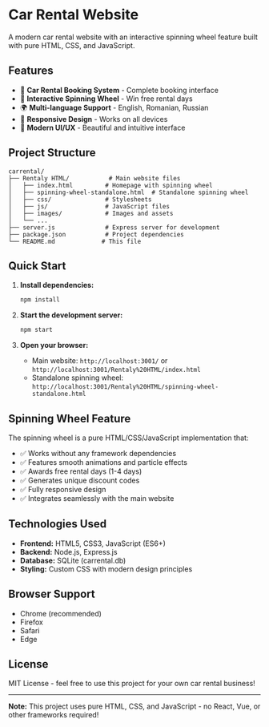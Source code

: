 # Car Rental Website

A modern car rental website with an interactive spinning wheel feature built with pure HTML, CSS, and JavaScript.

## Features

- 🚗 **Car Rental Booking System** - Complete booking interface
- 🎯 **Interactive Spinning Wheel** - Win free rental days
- 🌍 **Multi-language Support** - English, Romanian, Russian
- 📱 **Responsive Design** - Works on all devices
- 🎨 **Modern UI/UX** - Beautiful and intuitive interface

## Project Structure

```
carrental/
├── Rentaly HTML/           # Main website files
│   ├── index.html         # Homepage with spinning wheel
│   ├── spinning-wheel-standalone.html  # Standalone spinning wheel
│   ├── css/               # Stylesheets
│   ├── js/                # JavaScript files
│   ├── images/            # Images and assets
│   └── ...
├── server.js              # Express server for development
├── package.json           # Project dependencies
└── README.md             # This file
```

## Quick Start

1. **Install dependencies:**
   ```bash
   npm install
   ```

2. **Start the development server:**
   ```bash
   npm start
   ```

3. **Open your browser:**
   - Main website: `http://localhost:3001/` or `http://localhost:3001/Rentaly%20HTML/index.html`
   - Standalone spinning wheel: `http://localhost:3001/Rentaly%20HTML/spinning-wheel-standalone.html`

## Spinning Wheel Feature

The spinning wheel is a pure HTML/CSS/JavaScript implementation that:
- ✅ Works without any framework dependencies
- ✅ Features smooth animations and particle effects
- ✅ Awards free rental days (1-4 days)
- ✅ Generates unique discount codes
- ✅ Fully responsive design
- ✅ Integrates seamlessly with the main website

## Technologies Used

- **Frontend:** HTML5, CSS3, JavaScript (ES6+)
- **Backend:** Node.js, Express.js
- **Database:** SQLite (carrental.db)
- **Styling:** Custom CSS with modern design principles

## Browser Support

- Chrome (recommended)
- Firefox
- Safari
- Edge

## License

MIT License - feel free to use this project for your own car rental business!

---

**Note:** This project uses pure HTML, CSS, and JavaScript - no React, Vue, or other frameworks required! 